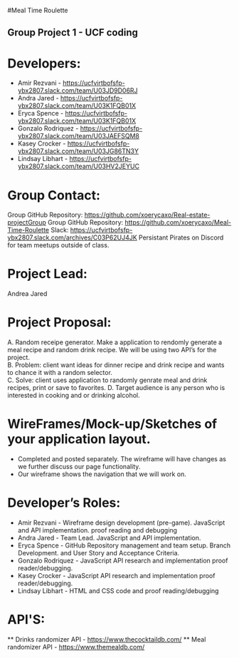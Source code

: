 #Meal Time Roulette
## Group Project 1 - UCF coding

# Developers:
* Amir Rezvani - https://ucfvirtbofsfp-ybx2807.slack.com/team/U03JD9D06RJ
* Andra Jared - https://ucfvirtbofsfp-ybx2807.slack.com/team/U03K1FQB01X
* Eryca Spence - https://ucfvirtbofsfp-ybx2807.slack.com/team/U03K1FQB01X
* Gonzalo Rodriquez - https://ucfvirtbofsfp-ybx2807.slack.com/team/U03JAEFSQM8
* Kasey Crocker - https://ucfvirtbofsfp-ybx2807.slack.com/team/U03JG86TN3Y
* Lindsay Libhart - https://ucfvirtbofsfp-ybx2807.slack.com/team/U03HV2JEYUC

# Group Contact:
Group GitHub Repository:  https://github.com/xoerycaxo/Real-estate-projectGroup
Group GitHub Repository:  https://github.com/xoerycaxo/Meal-Time-Roulette
Slack: https://ucfvirtbofsfp-ybx2807.slack.com/archives/C03P62UJ4JK
Persistant Pirates on Discord for team meetups outside of class. 

# Project Lead:
Andrea Jared
# Project Proposal:
A. Random receipe generator.  Make a application to rendomly generate a meal recipe and random drink recipe.  We will be using two API’s for the project.  
B. Problem:  client want ideas for dinner recipe and drink recipe and wants to chance it with a random selector.  
C. Solve:  client uses application to randomly genrate meal and drink recipes, print or save to favorites.
D. Target audience is any person who is interested in cooking and or drinking alcohol. 
# WireFrames/Mock-up/Sketches of your application layout.
* Completed and posted separately.  The wireframe will have changes as we further discuss our page functionality. 
* Our wireframe shows the navigation that we will work on.  
# Developer’s Roles:
* Amir Rezvani -      Wireframe design development (pre-game). 
                    JavaScript and API implementation. proof reading and debugging
* Andra Jared -       Team Lead.
                    JavaScript and API implementation. 
* Eryca Spence -      GitHub Repository management and team setup.  Branch    Development. and User Story and Acceptance Criteria.
* Gonzalo Rodriquez - JavaScript API research and implementation proof reader/debugging.
* Kasey Crocker -     JavaScript API research and implementation proof reader/debugging.
* Lindsay Libhart -   HTML and CSS code and proof reading/debugging
# API'S:
** Drinks randomizer API - https://www.thecocktaildb.com/ 
** Meal randomizer API - https://www.themealdb.com/
